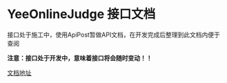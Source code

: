 # YeeOnlineJudge 接口文档

接口处于施工中，使用ApiPost暂做API文档，在开发完成后整理到此文档内便于查阅

**注意：接口处于开发中，意味着接口将会随时变动！！**

[文档地址](https://console-docs.apipost.cn/preview/b3f3b4b2cb597e5a/063a517bde970e0a)
